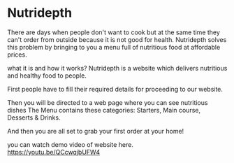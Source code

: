 # Nutridepth
There are days when people don't want to cook but at the same time they can't order from outside because it is not good for health. Nutridepth solves this problem by bringing to you a menu full of nutritious food at affordable prices.

what it is and how it works? Nutridepth is a website which delivers nutritious and healthy food to people.

First people have to fill their required details for proceeding to our website.

Then you will be directed to a web page where you can see nutritious dishes
The Menu contains these categories: Starters, Main course, Desserts & Drinks.

And then you are all set to grab your first order at your home!

you can watch demo video of website here. https://youtu.be/QCcwqjbUFW4
